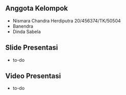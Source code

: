 ## Anggota Kelompok
- Nismara Chandra Herdiputra    20/456374/TK/50504
- Banendra
- Dinda Sabela

## Slide Presentasi
- to-do

## Video Presentasi
- to-do
